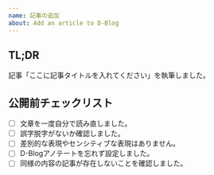 ```yaml
---
name: 記事の追加
about: Add an article to D-Blog
---
```


## TL;DR
記事「ここに記事タイトルを入れてください」を執筆しました。

## 公開前チェックリスト
- [ ] 文章を一度自分で読み直しました。
- [ ] 誤字脱字がないか確認しました。
- [ ] 差別的な表現やセンシティブな表現はありません。
- [ ] D-Blogアノテートを忘れず設定しました。
- [ ] 同様の内容の記事が存在しないことを確認しました。
